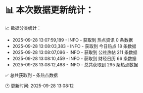 📊 本次数据更新统计：
==========================

📈 数据分类统计：
- 2025-09-28 13:07:59,189 - INFO - 获取到 热点资讯 0 条数据
- 2025-09-28 13:08:03,383 - INFO - 获取到 今日热点 18 条数据
- 2025-09-28 13:08:07,096 - INFO - 获取到 公社热帖 211 条数据
- 2025-09-28 13:08:10,459 - INFO - 获取到 财经日历 66 条数据
- 2025-09-28 13:08:12,488 - INFO - 总共获取到 295 条热点数据

✅ 总共获取到 - 条热点数据

🕐 更新时间: 2025-09-28 13:08:12

